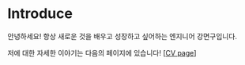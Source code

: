 # Introduce
안녕하세요! 항상 새로운 것을 배우고 성장하고 싶어하는 엔지니어 강면구입니다.

저에 대한 자세한 이야기는 다음의 페이지에 있습니다! \[[CV page](https://lean-geometry-f3f.notion.site/c229492ad4fc42489002d3a30faf8dcc)]
<br />
<br />

